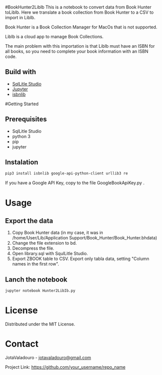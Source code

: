 #BookHunter2LibIb
This is a notebook to convert data from Book Hunter toLibIb. 
Here we translate a book collection from Book Hunter to a CSV to import in LibIb. 

Book Hunter is a Book Collection Manager for MacOs that is not supported.

LibIb is a cloud app to manage Book Collections. 

The main problem with this importation is that LibIb must have an ISBN for all books, 
so you need to complete your book information with an ISBN code.


## Build with
* [SqlLitle Studio](https://sqlitestudio.pl/)
* [Jupyter](https://jupyter.org/)
* [isbnlib](https://pypi.org/project/isbnlib/)


#Getting Started

## Prerequisites
* SqlLitle Studio
* python 3
* pip
* jupyter 


## Instalation
```sh
pip3 install isbnlib google-api-python-client urllib3 re
```
If you have a Google API Key, copy to the file GoogleBookApiKey.py .



# Usage

## Export the data
1. Copy Book Hunter data (in my case, it was in /home/User/Lib/Application Support/Book_Hunter/Book_Hunter.bhdata)
2. Change the file extension to bd.
3. Decompress the file. 
4. Open library.sql with SqulLitle Studio.
5. Export ZBOOK table to CSV. Export only tabla data, setting "Column names in the first row".

## Lanch the notebook
```sh
jupyter notebook Hunter2LibIb.py
```

# License
Distributed under the MIT License. 

# Contact
JotaValadouro - jotavaladouro@gmail.com

Project Link: https://github.com/your_username/repo_name